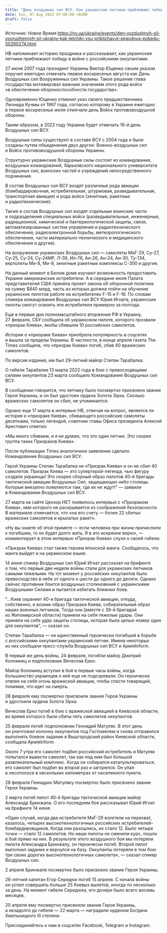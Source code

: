 ```yaml
---
title: "День воздушных сил ВСУ. Как украинские летчики приближают победу"
date: Sun, 07 Aug 2022 07:06:00 +0300
draft: false
---
```

Источник: Новое Время https://nv.ua/ukraine/events/den-vozdushnyh-sil-vooruzhennyh-sil-ukrainy-kak-letchiki-vsu-priblizhayut-segodnya-pobedu-50260274.html


 НВ напоминает историю праздника и рассказывает, как украинские летчики приближают победу в войне с российскими оккупантами.

27 июня 2007 года президент Украины Виктор Ющенко своим указом поручил ежегодно отмечать первое воскресенье августа как День Воздушных сил Вооруженных сил Украины. Такое решение глава государства мотивировал важным значением этого рода войск «в обеспечении обороноспособности государства».

Одновременно Ющенко отменил указ своего предшественника Леонида Кучмы от 1997 года, согласно которому в Украине ежегодно в первое воскресенье июля отмечали день Войск противовоздушной обороны.

Таким образом, в 2022 году Украина будет отмечать 16-й день Воздушных сил ВСУ.

Воздушные силы существуют в составе ВСУ с 2004 года и были созданы путем объединения двух других: Военно-воздушных сил и Войск противовоздушной обороны Украины.

Структурно украинские Воздушные силы состоят из командования, воздушных командований, Харьковского национального университета Воздушных сил, воинских частей и учреждений непосредственного подчинения.

В состав Воздушных сил ВСУ входят различные рода авиации (бомбардировочная, истребительная, штурмовая, разведывательная, транспортная авиация) и рода войск (зенитные, ракетные и радиотехнические).

Также в состав Воздушных сил входят отдельные воинские части и подразделения специальных войск (разведывательные, инженерные, радиационной, химической и бактериологической защиты, связи, автоматизированных систем управления и радиотехнического обеспечения, радиоэлектронной борьбы, метеорологического обеспечения, части материально-технического и медицинского обеспечения и другие).

На вооружении украинских Воздушных cил — самолеты МиГ-29, Су-27, Су-25, Су-24, Су-24МР, Л-39, Ил-76, Ан-26, Ан-24, Ан-30, Ту-134, вертолеты Ми-8, Ми-9, зенитные ракетные комплексы С-300 и другие.

На данный момент в Белом доме изучают возможность предоставить Украине американские истребители. А в середине июля Палата представителей США приняла проект закона об оборонной политике на сумму $840 млрд, часть из которых должна пойти на обучение украинских пилотов работе на истребителях F-15 и F-16. По словам спикера командования Воздушных сил ВСУ Юрия Игната, украинские пилоты смогут освоить эти истребители примерно за полгода.

 Еще в первые дни полномасштабного вторжения РФ в Украину, 27 февраля, СБУ сообщила об украинском пилоте, которого прозвали «призрак Киева», якобы сбившем 10 российских самолетов.

 История о «призраке Киева» приобрела популярность в соцсетях и вышла за пределы Украины. В частности, в конце апреля газета The Times сообщила, что «призрак Киева» погиб, сбив 40 вражеских самолетов.

 По версии издания, им был 29-летний майор Степан Тарабалка.

 О гибели Тарабалки 13 марта 2022 года в бою с превосходящими силами оккупантов 23 марта сообщило Командование Воздушных сил ВСУ.

 В сообщении говорится, что летчику было посмертно присвоено звание Героя Украины, и он был удостоен ордена Золота Зірка. Сколько вражеских самолетов он сбил, не упоминается.

 Однако еще 17 марта в интервью НВ, отвечая на вопрос, является ли история о «призраке Киева», сбивающего российские самолеты десятками, только легендой, советник главы Офиса президента Алексей Арестович ответил:

«Мы много сбиваем, и я не думаю, что это один летчик. Это скорее группа таких Призраков Киева».

 После публикации Times аналогичное заявление сделало Командование Воздушных сил ВСУ.

 Герой Украины Степан Тарабалка не «Призрак Киева» и он не сбил 40 самолетов. Призрак Киева — это супергерой-легенда, чью фигуру создали украинцы! Это скорее сборный образ пилотов 40-й бригады тактической авиации Воздушных Сил, защищающих небо столицы. Которые внезапно появляются там, где их не ждут!" — заявили в Командовании Воздушных сил ВСУ.

 27 марта на сайте Цензор.НЕТ появилось интервью с «Призраком Киева», имя которого не раскрывается из соображений безопасности. В материале отмечается, что «на его счету — более 22 сбитых вражеских самолетов и крылатых ракет».

«Ну вы знаете об этой примете — если человека при жизни причислили к погибшим, то он будет долго жить. Я в это искренне верю», — комментирует в этом интервью «Призрак Киева» слухи о своей гибели.

«Призрак Киева» стал также героем японской манги. Сообщалось, что манга выйдет и на украинском языке.

 14 июня спикер Воздушных сил Юрий Игнат рассказал на брифинге о том, что первые две недели войны стали для украинских летчиков самыми тяжелыми. На тот момент у российских оккупантов было превосходство в небе от одного к шести до одного до десяти. Однако сейчас противник боится воздушных столкновений с украинскими Воздушными Силами и пытается избегать ближних боев.

"…Киев охраняет 40-я бригада тактической авиации, откуда, собственно, и возник образ Призрака Киева, собирательный образ наших военных летчиков. Тогда они [вместе с 39-й бригадой из Житомирской области] приняли на себя тяжелые удары. Они приняли на себя удар защиты столицы, которая была целью номер один для оккупантов", — сказал он.

Степан Тарабалка — не единственный героически погибший в борьбе с российскими оккупантами украинский летчик. Имена некоторых из них сообщали пресс-служба Воздушных сил ВСУ и АрміяInform.

В первый же день войны, 24 февраля, погибли майор Дмитрий Коломиец и подполковник Вячеслав Ерко.

Майор Коломиец вступил в бой в первые часы войны, когда большинство украинцев о ней еще не подозревали. Он героически отвлек на себя огонь вражеской авиации, чтобы спасти товарищей, понимая, что идет на смерть.

28 февраля ему посмертно присвоили звание Героя Украины и удостоили ордена Золота Зірка.

Вячеслав Ерко погиб в бою с вражеской авиацией в Киевской области, во время которого были сбиты пять самолетов оккупантов.

25 февраля погиб подполковник Геннадий Матуляк. В этот день он уничтожил колонну оккупантов под Гостомелем и снова отправился выполнять боевое задание в Вышгородский район Киевской области, сообщала АрміяInform.

Около 7 утра его самолет подбил российский истребитель и Матуляк попытался вывести самолет, так как под ним был большой развлекательный комплекс. Когда он собирался катапультироваться, его самолет был подбит во второй раз и загорелся. Он упал в лесополосе в нескольких километрах от населенного пункта.

28 февраля Геннадию Матуляку посмертно было присвоено звание Героя Украины.

2 марта погиб пилот 40-й бригады тактической авиации майор Александр Бринжала. О его последнем бое рассказывал Юрий Игнат на брифинге 14 июня.

«Один случай, когда два истребителя МиГ-29 взлетели на перехват, казалось, четырех высокотехнологичных российских истребителей-бомбардировщиков. Когда они разошлись, их стало 12. Было четыре точки — стало 12 самолетов. Но наши пилоты не сменили курс, пошли в бой прямо на них. В результате этого воздушного боя мы потеряли пилота Александра Бринжалу, он героически погиб. Второй пилот выполнил задание и вернулся на базу. Оккупанты потеряли в том бою три своих дорогих высокотехнологичных самолета», — сказал спикер Воздушных сил.

2 апреля Бринжале посмертно было присвоено звание Героя Украины.

26-летний капитан Егор Середюк погиб 15 апреля. С начала войны он успел совершить больше 25 боевых вылетов, иногда по несколько за день. На момент гибели Середюка, его дочери было всего восемь месяцев.

20 апреля ему посмертно присвоили звание Героя Украины, а незадолго до гибели — 22 марта — наградили орденом Богдана Хмельницкого III степени.

Присоединяйтесь к нам в соцсетях Facebook, Telegram и Instagram.
